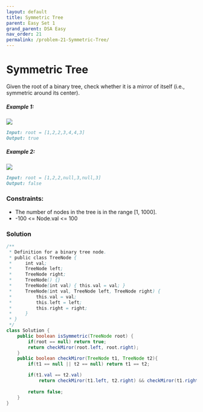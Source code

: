 ```yaml
---
layout: default
title: Symmetric Tree
parent: Easy Set 1
grand_parent: DSA Easy
nav_order: 21
permalink: /problem-21-Symmetric-Tree/
---
```

# Symmetric Tree
Given the root of a binary tree, check whether it is a mirror of itself (i.e., symmetric around its center).

##### Example 1:
![](../../assets/images/ds/symtree1.jpeg)
```markdown
Input: root = [1,2,2,3,4,4,3]
Output: true
```

##### Example 2:
![](../../assets/images/ds/symtree2.jpeg)
```markdown
Input: root = [1,2,2,null,3,null,3]
Output: false
```

### Constraints:
* The number of nodes in the tree is in the range [1, 1000].
* -100 <= Node.val <= 100

### Solution
```java
/**
 * Definition for a binary tree node.
 * public class TreeNode {
 *     int val;
 *     TreeNode left;
 *     TreeNode right;
 *     TreeNode() {}
 *     TreeNode(int val) { this.val = val; }
 *     TreeNode(int val, TreeNode left, TreeNode right) {
 *         this.val = val;
 *         this.left = left;
 *         this.right = right;
 *     }
 * }
 */
class Solution {
    public boolean isSymmetric(TreeNode root) {
        if(root == null) return true;
        return checkMiror(root.left, root.right);
    }
    public boolean checkMiror(TreeNode t1, TreeNode t2){
        if(t1 == null || t2 == null) return t1 == t2;

        if(t1.val == t2.val) 
            return checkMiror(t1.left, t2.right) && checkMiror(t1.right, t2.left);
        
        return false;
    }
}
```

